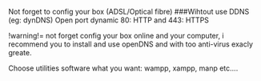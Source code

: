 Not forget to config your box (ADSL/Optical fibre)
###Wihtout use DDNS (eg: dynDNS)
Open port dynamic 80: HTTP and 443: HTTPS

!warning!= not forget config your box online and your computer, i recommend you to install and use openDNS and with too anti-virus exacly greate.

Choose utilities software what you want: wampp, xampp, manp etc....
